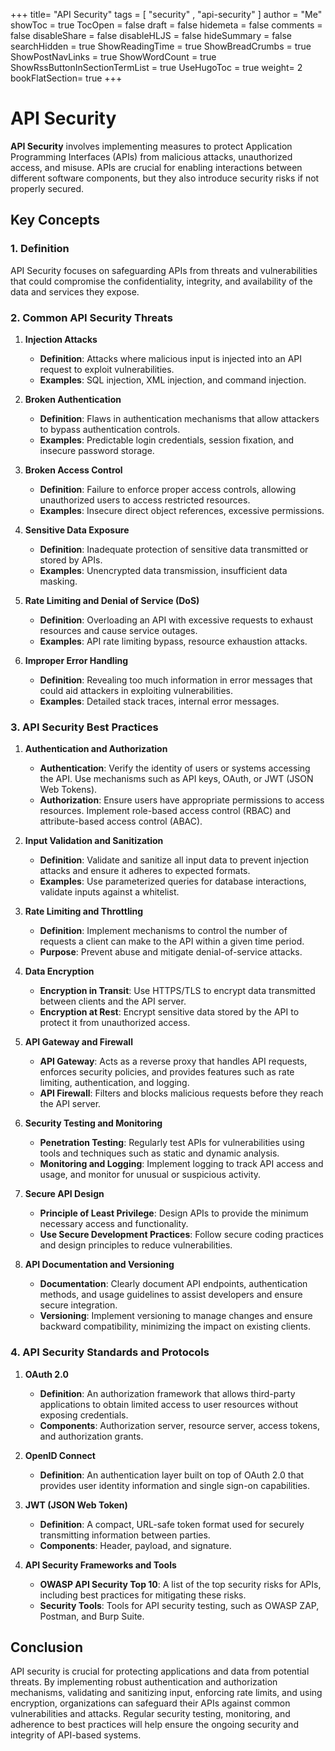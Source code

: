 +++
title= "API Security"
tags = [ "security" , "api-security" ]
author = "Me"
showToc = true
TocOpen = false
draft = false
hidemeta = false
comments = false
disableShare = false
disableHLJS = false
hideSummary = false
searchHidden = true
ShowReadingTime = true
ShowBreadCrumbs = true
ShowPostNavLinks = true
ShowWordCount = true
ShowRssButtonInSectionTermList = true
UseHugoToc = true
weight= 2
bookFlatSection= true
+++

# API Security

**API Security** involves implementing measures to protect Application Programming Interfaces (APIs) from malicious attacks, unauthorized access, and misuse. APIs are crucial for enabling interactions between different software components, but they also introduce security risks if not properly secured.

## Key Concepts

### 1. **Definition**

API Security focuses on safeguarding APIs from threats and vulnerabilities that could compromise the confidentiality, integrity, and availability of the data and services they expose.

### 2. **Common API Security Threats**

1. **Injection Attacks**
   - **Definition**: Attacks where malicious input is injected into an API request to exploit vulnerabilities.
   - **Examples**: SQL injection, XML injection, and command injection.

2. **Broken Authentication**
   - **Definition**: Flaws in authentication mechanisms that allow attackers to bypass authentication controls.
   - **Examples**: Predictable login credentials, session fixation, and insecure password storage.

3. **Broken Access Control**
   - **Definition**: Failure to enforce proper access controls, allowing unauthorized users to access restricted resources.
   - **Examples**: Insecure direct object references, excessive permissions.

4. **Sensitive Data Exposure**
   - **Definition**: Inadequate protection of sensitive data transmitted or stored by APIs.
   - **Examples**: Unencrypted data transmission, insufficient data masking.

5. **Rate Limiting and Denial of Service (DoS)**
   - **Definition**: Overloading an API with excessive requests to exhaust resources and cause service outages.
   - **Examples**: API rate limiting bypass, resource exhaustion attacks.

6. **Improper Error Handling**
   - **Definition**: Revealing too much information in error messages that could aid attackers in exploiting vulnerabilities.
   - **Examples**: Detailed stack traces, internal error messages.

### 3. **API Security Best Practices**

1. **Authentication and Authorization**
   - **Authentication**: Verify the identity of users or systems accessing the API. Use mechanisms such as API keys, OAuth, or JWT (JSON Web Tokens).
   - **Authorization**: Ensure users have appropriate permissions to access resources. Implement role-based access control (RBAC) and attribute-based access control (ABAC).

2. **Input Validation and Sanitization**
   - **Definition**: Validate and sanitize all input data to prevent injection attacks and ensure it adheres to expected formats.
   - **Examples**: Use parameterized queries for database interactions, validate inputs against a whitelist.

3. **Rate Limiting and Throttling**
   - **Definition**: Implement mechanisms to control the number of requests a client can make to the API within a given time period.
   - **Purpose**: Prevent abuse and mitigate denial-of-service attacks.

4. **Data Encryption**
   - **Encryption in Transit**: Use HTTPS/TLS to encrypt data transmitted between clients and the API server.
   - **Encryption at Rest**: Encrypt sensitive data stored by the API to protect it from unauthorized access.

5. **API Gateway and Firewall**
   - **API Gateway**: Acts as a reverse proxy that handles API requests, enforces security policies, and provides features such as rate limiting, authentication, and logging.
   - **API Firewall**: Filters and blocks malicious requests before they reach the API server.

6. **Security Testing and Monitoring**
   - **Penetration Testing**: Regularly test APIs for vulnerabilities using tools and techniques such as static and dynamic analysis.
   - **Monitoring and Logging**: Implement logging to track API access and usage, and monitor for unusual or suspicious activity.

7. **Secure API Design**
   - **Principle of Least Privilege**: Design APIs to provide the minimum necessary access and functionality.
   - **Use Secure Development Practices**: Follow secure coding practices and design principles to reduce vulnerabilities.

8. **API Documentation and Versioning**
   - **Documentation**: Clearly document API endpoints, authentication methods, and usage guidelines to assist developers and ensure secure integration.
   - **Versioning**: Implement versioning to manage changes and ensure backward compatibility, minimizing the impact on existing clients.

### 4. **API Security Standards and Protocols**

1. **OAuth 2.0**
   - **Definition**: An authorization framework that allows third-party applications to obtain limited access to user resources without exposing credentials.
   - **Components**: Authorization server, resource server, access tokens, and authorization grants.

2. **OpenID Connect**
   - **Definition**: An authentication layer built on top of OAuth 2.0 that provides user identity information and single sign-on capabilities.

3. **JWT (JSON Web Token)**
   - **Definition**: A compact, URL-safe token format used for securely transmitting information between parties.
   - **Components**: Header, payload, and signature.

4. **API Security Frameworks and Tools**
   - **OWASP API Security Top 10**: A list of the top security risks for APIs, including best practices for mitigating these risks.
   - **Security Tools**: Tools for API security testing, such as OWASP ZAP, Postman, and Burp Suite.

## Conclusion

API security is crucial for protecting applications and data from potential threats. By implementing robust authentication and authorization mechanisms, validating and sanitizing input, enforcing rate limits, and using encryption, organizations can safeguard their APIs against common vulnerabilities and attacks. Regular security testing, monitoring, and adherence to best practices will help ensure the ongoing security and integrity of API-based systems.
